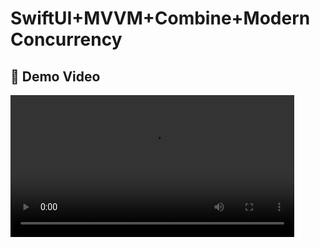 # SwiftUI+MVVM+Combine+Modern Concurrency

## 🎥 Demo Video
<video src="https://github.com/user-attachments/assets/d18a842e-b289-4e6d-bb8d-abd32894698f" width=90% controls autoplay>

## High-level Design
<img width="756" height="725" alt="Image" src="https://github.com/user-attachments/assets/3d58f0dc-1ab8-4193-b534-6ed661a6e70b" />

## Requirements:
### Functional:
- Fetching and parsing data from API.
- Listing Data.
- Searching.
- Search suggestions.
- Navigation to Details view.

### Non-Functional:
- Performance:
  - Caching images.

- Scalability:
  - Modularity.
  
- Reliability:
  - Unit tests.

## Design Decisions
- UI:
  - SwiftUI
  - MVVM Clean Code Architecture

- Principals and Patterns:
  - SOLID conformance:
    - Features are separated into modules.
    - UseCases for business logic.
  - Coordinator & Router pattern for navigation.

### App Structure

- App
    
- Network Package
  
- Modules -- Characters -- CharacterDetails
    
- UseCases
  
- Services

- Repositories
  
- Resources

- Dependency Manager:
  - Swift Package Manager

- Dependencies:
  - [Kingfisher](https://github.com/onevcat/Kingfisher): Downloading and caching images from the web.


### Author
Created by Mahmoud Salah on 2025. Copyright © 2025 Mahmoud Salah [LinkedIn](https://www.linkedin.com/in/mahmoud-salah-a40465149/).<br/>
Please don't hesitate to ask any clarifying questions about the project if you have any.
